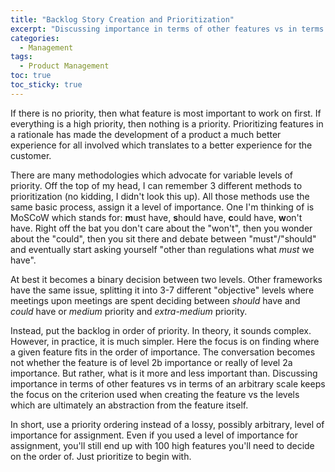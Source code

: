 ```yaml
---
title: "Backlog Story Creation and Prioritization" 
excerpt: "Discussing importance in terms of other features vs in terms of an arbitrary scale keeps focus on the criterion used when creating the feature vs the arbitrary levels of importance"
categories:
  - Management
tags:
  - Product Management
toc: true
toc_sticky: true
---
```

If there is no priority, then what feature is most important to work on first. If everything is a high priority, then nothing is a priority. Prioritizing features in a rationale has made the development of a product a much better experience for all involved which translates to a better experience for the customer.

There are many methodologies which advocate for variable levels of priority. Off the top of my head, I can remember 3 different methods to prioritization (no kidding, I didn't look this up). All those methods use the same basic process, assign it a level of importance. One I'm thinking of is MoSCoW which stands for: **m**ust have, **s**hould have, **c**ould have, **w**on't have. Right off the bat you don't care about the "won't", then you wonder about the "could", then you sit there and debate between "must"/"should" and eventually start asking yourself "other than regulations what *must* we have".

At best it becomes a binary decision between two levels. Other frameworks have the same issue, splitting it into 3-7 different "objective" levels where meetings upon meetings are spent deciding between *should* have and *could* have or *medium* priority and *extra-medium* priority.

Instead, put the backlog in order of priority. In theory, it sounds complex. However, in practice, it is much simpler. Here the focus is on finding where a given feature fits in the order of importance. The conversation becomes not whether the feature is of level 2b importance or really of level 2a importance. But rather, what is it more and less important than. Discussing importance in terms of other features vs in terms of an arbitrary scale keeps the focus on the criterion used when creating the feature vs the levels which are ultimately an abstraction from the feature itself.

In short, use a priority ordering instead of a lossy, possibly arbitrary, level of importance for assignment. Even if you used a level of importance for assignment, you'll still end up with 100 high features you'll need to decide on the order of. Just prioritize to begin with.
